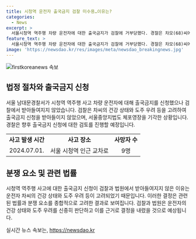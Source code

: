 ```yaml
---
title: 시청역 운전자 출국금지 검찰 미수용…이유는?
categories:
  - News
excerpt: >
  서울시청역 역주행 차량 운전자에 대한 출국금지가 검찰에 거부당했다. 경찰은 차모(68)씨에 대한 체포영장도 신청했지만 기각됐다. 차씨는 갈비뼈 골절로 입원 중이라 도주 우려가 없다는 이유로 검찰이 출국금지를 거부했다. 경찰은 차씨의 건강 상태를 지켜보면서 다시 출국금지를 신청할 예정이라고 전했다. 9명의 사망자를 낸 사고로 여론이 고조되고 있다.
feature_text: >
  서울시청역 역주행 차량 운전자에 대한 출국금지가 검찰에 거부당했다. 경찰은 차모(68)씨에 대한 체포영장도 신청했지만 기각됐다. 차씨는 갈비뼈 골절로 입원 중이라 도주 우려가 없다는 이유로 검찰이 출국금지를 거부했다. 경찰은 차씨의 건강 상태를 지켜보면서 다시 출국금지를 신청할 예정이라고 전했다. 9명의 사망자를 낸 사고로 여론이 고조되고 있다.
image: 'https://newsdao.kr/res/images/meta/newsdao_breakingnews.jpg'
---
```


<p><img src="https://newsdao.kr/res/images/meta/newsdao_breakingnews.jpg" alt="firstkoreanews 속보" /></p>

<h2 data-ke-size="size26">법정 절차와 출국금지 신청</h2>

<p data-ke-size="size16">서울 남대문경찰서가 시청역 역주행 사고 차량 운전자에 대해 출국금지를 신청했으나 검찰에서 받아들여지지 않았습니다. 검찰은 차씨의 건강 상태와 도주 우려 등을 고려하여 출국금지 신청을 받아들이지 않았으며, 서울중앙지법도 체포영장을 기각한 상황입니다. 경찰은 향후 출국금지 신청에 대한 검토를 진행할 예정입니다.</p>

<table>
  <tr>
    <td style="text-align: center; height: 17px;"><b>사고 발생 시간</b></td>
    <td style="text-align: center; height: 17px;"><b>사고 장소</b></td>
    <td style="text-align: center; height: 17px;"><b>사망자 수</b></td>
  </tr>
  <tr>
    <td style="text-align: center; height: 17px;">2024.07.01.</td>
    <td style="text-align: center; height: 17px;">서울 시청역 인근 교차로</td>
    <td style="text-align: center; height: 17px;">9명</td>
  </tr>
</table>

<h2 data-ke-size="size26">분쟁 요소 및 관련 법률</h2>

<p data-ke-size="size16">시청역 역주행 사고에 대한 출국금지 신청이 검찰과 법원에서 받아들여지지 않은 이유는 운전자 차씨의 건강 상태와 도주 우려 등이 고려되었기 때문입니다. 이러한 결정은 관련된 법률과 분쟁 요소를 종합적으로 고려한 결과로 보여집니다. 검찰과 법원은 운전자의 건강 상태와 도주 우려를 신중히 판단하고 이를 근거로 결정을 내렸을 것으로 예상됩니다.</p>
실시간 뉴스 속보는, <a href="https://newsdao.kr" rel="dofollow">https://newsdao.kr</a>


